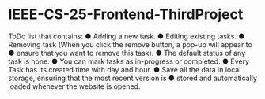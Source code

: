 # IEEE-CS-25-Frontend-ThirdProject

ToDo list that contains:
● Adding a new task.
● Editing existing tasks.
● Removing task (When you click the remove button, a pop-up will appear to
● ensure that you want to remove this task).
● The default status of any task is none.
● You can mark tasks as in-progress or completed.
● Every Task has its created time with day and hour.
● Save all the data in local storage, ensuring that the most recent version is
● stored and automatically loaded whenever the website is opened.
